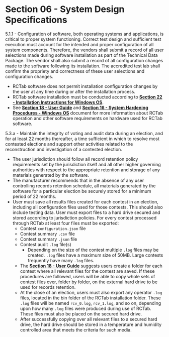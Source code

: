 # Section 06 - System Design Specifications

5.1.1 - Configuration of software, both operating systems and applications, is critical to proper system functioning. Correct test design and sufficient test execution must account for the intended and proper configuration of all system components. Therefore, the vendors shall submit a record of all user selections made during software installation as part of the Technical Data Package. The vendor shall also submit a record of all configuration changes made to the software following its installation. The accredited test lab shall confirm the propriety and correctness of these user selections and configuration changes.

- RCTab software does not permit installation configuration changes by the user at any time during or after the installation process.
- RCTab software installation must be conducted according to [**Section 22 - Installation Instructions for Windows OS**](installation_instructions_for_windows_os.md).
- See [**Section 18 - User Guide**](user_guide.md) and [**Section 16 - System Hardening Procedures - Windows OS**](system_hardening_procedures_-_windows_os.md) document for more information about RCTab operation and other software requirements on hardware used for RCTab software.

5.3.a - Maintain the integrity of voting and audit data during an election, and for at least 22 months thereafter, a time sufficient in which to resolve most contested elections and support other activities related to the reconstruction and investigation of a contested election.

- The user jurisdiction should follow all record retention policy requirements set by the jurisdiction itself and all other higher governing authorities with respect to the appropriate retention and storage of any materials generated by the software.
- The manufacturer recommends that in the absence of any user controlling records retention schedule, all materials generated by the software for a particular election be securely stored for a minimum period of 22 months.
- User must save all results files created for each contest in an election, including all configuration files used for those contests. This should also include testing data. User must export files to a hard drive secured and stored according to jurisdiction policies. For every contest processed through RCTab at least four files must be exported:
    * Contest `configuration.json` file
    * Contest summary `.csv` file
    * Contest summary `.json` file
    * Contest audit `.log` file(s)
        + Depending on the size of the contest multiple `.log` files may be created. `.log` files have a maximum size of 50MB. Large contests frequently have many `.log` files.
    * The [**Section 18 - User Guide**](user_guide.md) suggests users create a folder for each contest where all relevant files for the contest are saved. If these procedures are followed, users will be able to copy whole sets of contest files over, folder by folder, on the external hard drive to be used for records retention.
    * At the close of an election, users must also export any operator `.log` files, located in the bin folder of the RCTab installation folder. These `.log` files will be named `rcv_0.log`, `rcv_1.log`, and so on, depending upon how many `.log` files were produced during use of RCTab. These files must also be placed on the secured hard drive.
    * After successfully copying over all relevant files to a secured hard drive, the hard drive should be stored in a temperature and humidity controlled area that meets the criteria for such media.
